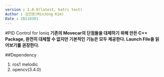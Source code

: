 ```yaml
---
version : 1.0.0(latest, katri test)
Author : 김민종(MinJong Kim)
Date : 20210301
---
```

#PID Control for Ioniq
**기존의 Movecar의 단점들을 대체하기 위해 만든 C++ Package, 완전히 대체할 수 없지만 기본적인 기능은 모두 제공한다.
Launch File을 읽어보기를 권장한다.**

##Dependency
1. ros1 melodic
2. opencv(3.4.0)
